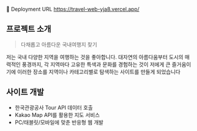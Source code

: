🔗 Deployment URL
https://travel-web-yja8.vercel.app/


## 프로젝트 소개
> 다채롭고 아름다운 국내여행지 찾기

저는 국내 다양한 지역을 여행하는 것을 좋아합니다. 대자연의 아름다움부터 도시의 매력적인 풍경까지, 각 지역마다 고유한 특색과 문화를 경험하는 것이 저에게 큰 즐거움이기에 이러한 장소를 지역이나 카테고리별로 탐색하는 사이트를 만들게 되었습니다


## 사이트 개발
- 한국관광공사 Tour API 데이터 호출
- Kakao Map API를 활용한 지도 서비스
- PC/태블릿/모바일에 맞춘 반응형 웹 개발

